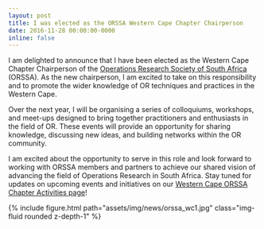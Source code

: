 ```yaml
---
layout: post
title: I was elected as the ORSSA Western Cape Chapter Chairperson
date: 2016-11-28 00:00:00-0000
inline: false
---
```


I am delighted to announce that I have been elected as the Western Cape Chapter Chairperson of the [Operations Research Society of South Africa](https://www.orssa.org.za/) (ORSSA). As the new chairperson, I am excited to take on this responsibility and to promote the wider knowledge of OR techniques and practices in the Western Cape.

Over the next year, I will be organising a series of colloquiums, workshops, and meet-ups designed to bring together practitioners and enthusiasts in the field of OR. These events will provide an opportunity for sharing knowledge, discussing new ideas, and building networks within the OR community.

I am excited about the opportunity to serve in this role and look forward to working with ORSSA members and partners to achieve our shared vision of advancing the field of Operations Research in South Africa. Stay tuned for updates on upcoming events and initiatives on our [Western Cape ORSSA Chapter Activities page](https://www.orssa.org.za/western-cape-chapter-activities)!

{% include figure.html path="assets/img/news/orssa_wc1.jpg" class="img-fluid rounded z-depth-1" %}
